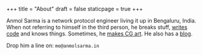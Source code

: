 +++
title = "About"
draft = false
staticpage = true
+++

Anmol Sarma is a network protocol engineer living it up in Bengaluru, India. When not referring to himself in the third person, he breaks stuff, [writes code](https://github.com/anmolsarma/) and knows things. Sometimes, he [makes CG art](/renders). He also has a [blog](/). 

Drop him a line on:  ```me@anmolsarma.in```
